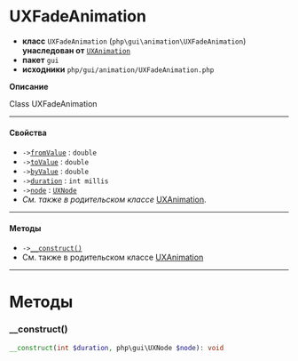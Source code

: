 # UXFadeAnimation

- **класс** `UXFadeAnimation` (`php\gui\animation\UXFadeAnimation`) **унаследован от** [`UXAnimation`](https://github.com/VenityStudio/android/tree/master/jphp-android-ext/api-docs/classes/php/gui/animation/UXAnimation.ru.md)
- **пакет** `gui`
- **исходники** `php/gui/animation/UXFadeAnimation.php`

**Описание**

Class UXFadeAnimation

---

#### Свойства

- `->`[`fromValue`](#prop-fromvalue) : `double`
- `->`[`toValue`](#prop-tovalue) : `double`
- `->`[`byValue`](#prop-byvalue) : `double`
- `->`[`duration`](#prop-duration) : `int millis`
- `->`[`node`](#prop-node) : [`UXNode`](https://github.com/VenityStudio/android/tree/master/jphp-android-ext/api-docs/classes/php/gui/UXNode.ru.md)
- *См. также в родительском классе* [UXAnimation](https://github.com/VenityStudio/android/tree/master/jphp-android-ext/api-docs/classes/php/gui/animation/UXAnimation.ru.md).

---

#### Методы

- `->`[`__construct()`](#method-__construct)
- См. также в родительском классе [UXAnimation](https://github.com/VenityStudio/android/tree/master/jphp-android-ext/api-docs/classes/php/gui/animation/UXAnimation.ru.md)

---
# Методы

<a name="method-__construct"></a>

### __construct()
```php
__construct(int $duration, php\gui\UXNode $node): void
```